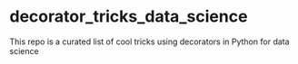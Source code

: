 # decorator_tricks_data_science
This repo is a curated list of cool tricks using decorators in Python for data science 
